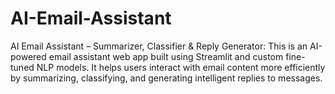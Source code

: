 # AI-Email-Assistant
AI Email Assistant – Summarizer, Classifier &amp; Reply Generator: This is an AI-powered email assistant web app built using Streamlit and custom fine-tuned NLP models. It helps users interact with email content more efficiently by summarizing, classifying, and generating intelligent replies to messages. 
